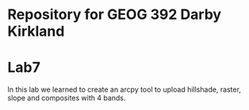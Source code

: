 # Repository for GEOG 392 Darby Kirkland

# Lab7

In this lab we learned to create an arcpy tool to upload hillshade, raster, slope and composites with 4 bands.

